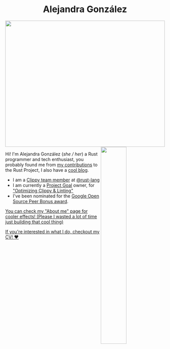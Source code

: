 <div align="center">

<h1>Alejandra González</h1>

</div>
<div>
<img src="header.svg" width="100%" height="400">
</div>
<img src="https://media.tenor.com/YVHz9Y030S0AAAAd/tirando-fofo-anime.gif" style="width: 40%;" align="right"/>

Hi! I'm Alejandra González (*she / her*) a Rust programmer and tech enthusiast, you probably found me from [my contributions](https://github.com/search?q=org%3Arust-lang+author%3Ablyxyas&type=pullrequests) to the Rust Project, I also have a [cool blog](https://blog.goose.love/).

- I am a [Clippy team member](https://www.rust-lang.org/governance/teams/dev-tools#team-clippy) at [@rust-lang](https://github.com/rust-lang)
- I am currently a [Project Goal](https://rust-lang.github.io/rust-project-goals/) owner, for ["Optimizing Clippy & Linting"](https://rust-lang.github.io/rust-project-goals/2024h2/optimize-clippy.html)
- I've been nominated for the [Google Open Source Peer Bonus award](https://opensource.google/documentation/reference/growing/peer-bonus).

[You can check my "About me" page for cooler effects! (Please I wasted a lot of time just building that cool thing)](https://goose.love)

[If you're interested in what I do, checkout my CV! :heart:](https://github.com/blyxyas/Blyxyas/blob/main/Alejandra-Gonzalez-8-5-25-1.pdf)
